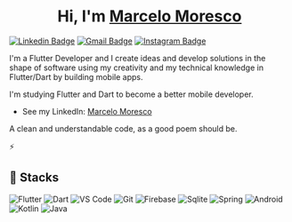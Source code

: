 
<h1 align="center" >Hi, I'm <a href="https://www.linkedin.com/in/marcelo-adriel-moresco-a32104179/" target="_blank"> Marcelo Moresco </a></h1>


[![Linkedin Badge](https://img.shields.io/badge/-LinkedIn-blue?style=flat&logo=Linkedin&logoColor=white&link=https://www.linkedin.com/in/marcelo-adriel-moresco-a32104179/)](https://www.linkedin.com/in/marcelo-adriel-moresco-a32104179/)
[![Gmail Badge](https://img.shields.io/badge/-Gmail-c14438?style=flat&logo=Gmail&logoColor=white&link=mailto:marcelomoresco0@gmail.com)](mailto:marcelomoresco0@gmail.com)
[![Instagram Badge](https://img.shields.io/badge/-Instagram-C13584?style=flat&labelColor=C13584&logo=instagram&logoColor=white&link=https://www.instagram.com/marcelomoresco/)](https://www.instagram.com/marcelomoresco/)

I'm a Flutter Developer and I create ideas and develop solutions in the shape of software using my creativity and my technical knowledge in Flutter/Dart by building mobile apps.

I'm studying Flutter and Dart to become a better mobile developer.

- See my LinkedIn: [Marcelo Moresco](https://www.linkedin.com/in/marcelo-adriel-moresco-a32104179/)

A clean and understandable code, as a good poem should be.

⚡

## 💼 Stacks

![Flutter](https://img.shields.io/badge/-Flutter-purple?&style=for-the-badge&logo=flutter&logoColor=white) ![Dart](https://img.shields.io/badge/-Dart-white?&style=for-the-badge&logo=dart&logoColor=blue) ![VS Code](https://img.shields.io/badge/-VSCode-007ACC?&style=for-the-badge&logo=visual-studio-code&logoColor=white) ![Git](https://img.shields.io/badge/-Git-F05032?&style=for-the-badge&logo=git&logoColor=white) ![Firebase](https://img.shields.io/badge/-Firebase-yellow?&style=for-the-badge&logo=firebase&logoColor=orange) ![Sqlite](https://img.shields.io/badge/-Sqlite-white?&style=for-the-badge&logo=sqlite&logoColor=blue) ![Spring](https://img.shields.io/badge/-Spring-white?&style=for-the-badge&logo=spring&logoColor=green) ![Android](https://img.shields.io/badge/-Android-white?&style=for-the-badge&logo=android&logoColor=green) ![Kotlin](https://img.shields.io/badge/-Kotlin-white?&style=for-the-badge&logo=kotlin&logoColor=purple) ![Java](https://img.shields.io/badge/-Java-white?&style=for-the-badge&logo=java&logoColor=black)

